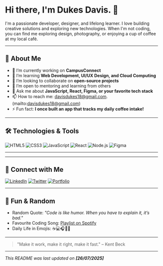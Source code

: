 # Hi there, I'm Dukes Davis. 👋

<!-- ![Banner](https://yourdomain.com/path-to-your-banner-image.png) -->

I'm a passionate developer, designer, and lifelong learner. I love building creative solutions and exploring new technologies. When I'm not coding, you can find me exploring design, photography, or enjoying a cup of coffee at my local café.

---

## 🚀 About Me

- 🔭 I’m currently working on **CampusConnect**
- 🌱 I’m learning **Web Development, UI/UX Design, and Cloud Computing**
- 👯 I’m looking to collaborate on **open-source projects**
- 🤝 I’m open to mentoring and learning from others
- 💬 Ask me about **JavaScript, React, Figma, or your favorite tech stack**
- 📫 How to reach me: davisdukes18@gmail.com.
  (mailto:davisdukes18@gmail.com)
- ⚡ Fun fact: **I once built an app that tracks my daily coffee intake!**

---

## 🛠️ Technologies & Tools

![HTML5](https://img.shields.io/badge/HTML5-E34F26?style=for-the-badge&logo=html5&logoColor=white)
![CSS3](https://img.shields.io/badge/CSS3-1572B6?style=for-the-badge&logo=css3&logoColor=white)
![JavaScript](https://img.shields.io/badge/JavaScript-F7DF1E?style=for-the-badge&logo=javascript&logoColor=black)
![React](https://img.shields.io/badge/React-61DAFB?style=for-the-badge&logo=react&logoColor=black)
![Node.js](https://img.shields.io/badge/Node.js-339933?style=for-the-badge&logo=nodedotjs&logoColor=white)
![Figma](https://img.shields.io/badge/Figma-F24E1E?style=for-the-badge&logo=figma&logoColor=white)
<!-- Add other badges as needed -->

---

<!--## 📊 GitHub Stats

<p align="center">
  <img src="https://github-readme-stats.vercel.app/api?username=dukes-snr&show_icons=true&theme=radical" alt="Your GitHub Stats" />
</p>

---

## 📝 Latest Blog Posts

 BLOG-POST-LIST:START 
- [Post Title Example](https://yourblog.com/post-title)
- [Another Great Post](https://yourblog.com/another-post)


*(I write articles on tech, design, and my learning journey. Check out my blog for more!)*
<!-- BLOG-POST-LIST:END -->
---

## 💬 Connect with Me

[![LinkedIn](https://img.shields.io/badge/LinkedIn-0A66C2?style=for-the-badge&logo=Linkedin&logoColor=white)]([https://www.linkedin.com/in/yourprofile](https://www.linkedin.com/in/davis-dukes-a76ba1238?utm_source=share&utm_campaign=share_via&utm_content=profile&utm_medium=android_app))
[![Twitter](https://img.shields.io/badge/Twitter-1DA1F2?style=for-the-badge&logo=twitter&logoColor=white)](https://twitter.com/yourhandle)
[![Portfolio](https://img.shields.io/badge/Portfolio-000?style=for-the-badge)]([https://yourportfolio.com](https://dukes-portfolio-ten.vercel.app/))

---

## 🎉 Fun & Random

- Random Quote: *"Code is like humor. When you have to explain it, it’s bad."*
- Favourite Coding Song: [Playlist on Spotify](https://open.spotify.com/playlist/2waeQbRQF4aViaClrLH0Fp?si=d4104a2ab2914961)
- Daily Life in Emojis: ☕️💻🎧🚴‍♂️

---

> "Make it work, make it right, make it fast." – Kent Beck

---

_This README was last updated on **[26/07/2025]**_
